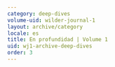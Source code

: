```yaml
---
category: deep-dives
volume-uid: wilder-journal-1
layout: archive/category
locale: es
title: En profundidad | Volume 1
uid: wj1-archive-deep-dives
order: 3
---
```

